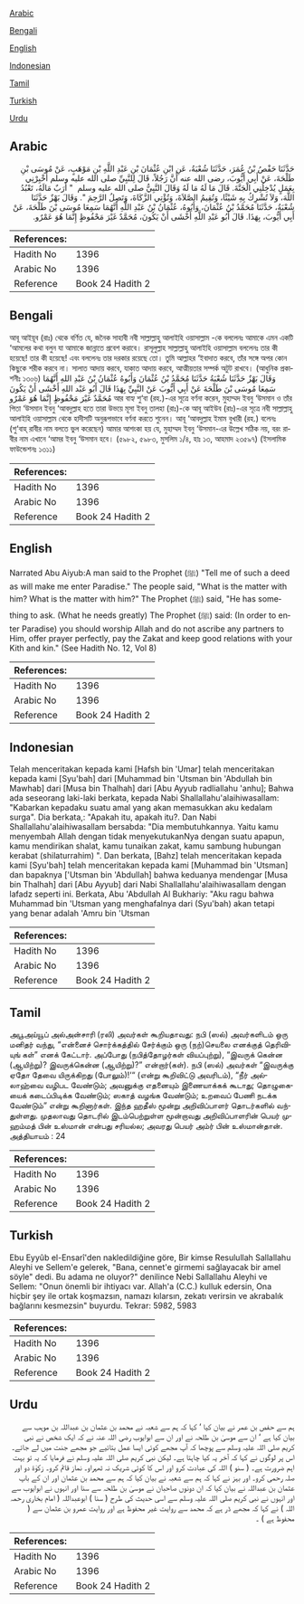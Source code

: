 [Arabic](#arabic)

[Bengali](#bengali)

[English](#english)

[Indonesian](#indonesian)

[Tamil](#tamil)

[Turkish](#turkish)

[Urdu](#urdu)

## Arabic


<div dir="rtl" lang="ar" style={{fontSize:'larger',backgroundColor:'#f8f9fa',padding:20}}>
حَدَّثَنَا حَفْصُ بْنُ عُمَرَ، حَدَّثَنَا شُعْبَةُ، عَنِ ابْنِ عُثْمَانَ بْنِ عَبْدِ اللَّهِ بْنِ مَوْهَبٍ، عَنْ مُوسَى بْنِ طَلْحَةَ، عَنْ أَبِي أَيُّوبَ، رضى الله عنه أَنَّ رَجُلاً، قَالَ لِلنَّبِيِّ صلى الله عليه وسلم أَخْبِرْنِي بِعَمَلٍ يُدْخِلُنِي الْجَنَّةَ‏.‏ قَالَ مَا لَهُ مَا لَهُ وَقَالَ النَّبِيُّ صلى الله عليه وسلم ‏ "‏ أَرَبٌ مَالَهُ، تَعْبُدُ اللَّهَ، وَلاَ تُشْرِكُ بِهِ شَيْئًا، وَتُقِيمُ الصَّلاَةَ، وَتُؤْتِي الزَّكَاةَ، وَتَصِلُ الرَّحِمَ ‏"‏‏.‏ وَقَالَ بَهْزٌ حَدَّثَنَا شُعْبَةُ، حَدَّثَنَا مُحَمَّدُ بْنُ عُثْمَانَ، وَأَبُوهُ، عُثْمَانُ بْنُ عَبْدِ اللَّهِ أَنَّهُمَا سَمِعَا مُوسَى بْنَ طَلْحَةَ، عَنْ أَبِي أَيُّوبَ، بِهَذَا‏.‏ قَالَ أَبُو عَبْدِ اللَّهِ أَخْشَى أَنْ يَكُونَ، مُحَمَّدٌ غَيْرَ مَحْفُوظٍ إِنَّمَا هُوَ عَمْرٌو‏.‏
</div>
<div style={{backgroundColor:'#f8f9fa',padding:20, marginBottom: 10}}><table> <thead> <tr> <th>References:</th> <th></th> </tr> </thead> <tbody><tr><td>Hadith No</td><td>1396</td></tr><tr><td>Arabic No</td><td>1396</td></tr><tr><td>Reference</td><td>Book 24 Hadith 2</td></tr></tbody></table></div>

## Bengali


<div dir="ltr" lang="bn" style={{fontSize:'larger',backgroundColor:'#f8f9fa',padding:20}}>
আবূ আইয়ূব (রাঃ) থেকে বর্ণিত যে, জনৈক সাহাবী নবী সাল্লাল্লাহু আলাইহি ওয়াসাল্লাম -কে বললেনঃ আমাকে এমন একটি ‘আমলের কথা বলুন যা আমাকে জান্নাতে প্রবেশ করাবে। রাসূলুল্লাহ সাল্লাল্লাহু আলাইহি ওয়াসাল্লাম বললেনঃ তার কী হয়েছে! তার কী হয়েছে! এবং বললেনঃ তার দরকার রয়েছে তো। তুমি আল্লাহর ‘ইবাদাত করবে, তাঁর সঙ্গে অপর কোন কিছুকে শরীক করবে না। সালাত আদায় করবে, যাকাত আদায় করবে, আত্মীয়তার সম্পর্ক অটুট রাখবে। (আধুনিক প্রকাশনীঃ ১৩০৬) وَقَالَ بَهْزٌ حَدَّثَنَا شُعْبَةُ حَدَّثَنَا مُحَمَّدُ بْنُ عُثْمَانَ وَأَبُوهُ عُثْمَانُ بْنُ عَبْدِ اللهِ أَنَّهُمَا سَمِعَا مُوسَى بْنَ طَلْحَةَ عَنْ أَبِي أَيُّوبَ عَنْ النَّبِيِّ بِهَذَا قَالَ أَبُو عَبْد اللهِ أَخْشَى أَنْ يَكُونَ مُحَمَّدٌ غَيْرَ مَحْفُوظٍ إِنَّمَا هُوَ عَمْرٌو আর বাহ্য শু‘বা (রহ.)-এর সূত্রে বর্ণনা করেন, মুহাম্মদ ইবনু ‘উসমান ও তাঁর পিতা ‘উসমান ইবনু ‘আবদুল্লাহ হতে তারা উভয়ে মূসা ইবনু তালহা (রাঃ)-কে আবূ আইউব (রাঃ)-এর সূত্রে নবী সাল্লাল্লাহু আলাইহি ওয়াসাল্লাম থেকে হাদীসটি অনুরূপভাবে বর্ণনা করতে শুনেন। আবূ ‘আবদুল্লাহ ইমাম বুখারী (রহ.) বলেনঃ (শু‘বাহ্ রাবীর নাম বলতে ভুল করেছেন) আমার আশংকা হয় যে, মুহাম্মদ ইবনু ‘উসমান-এর উল্লেখ সঠিক নয়, বরং রাবীর নাম এখানে ‘আমর ইবনু ‘উসমান হবে। (৫৯৮২, ৫৯৮৩, মুসলিম ১/৪, হাঃ ১৩, আহমাদ ২৩৫৯৭) (ইসলামিক ফাউন্ডেশনঃ ১৩১১)
</div>
<div style={{backgroundColor:'#f8f9fa',padding:20, marginBottom: 10}}><table> <thead> <tr> <th>References:</th> <th></th> </tr> </thead> <tbody><tr><td>Hadith No</td><td>1396</td></tr><tr><td>Arabic No</td><td>1396</td></tr><tr><td>Reference</td><td>Book 24 Hadith 2</td></tr></tbody></table></div>

## English


<div dir="ltr" lang="en" style={{fontSize:'larger',backgroundColor:'#f8f9fa',padding:20}}>
Narrated Abu Aiyub:A man said to the Prophet (ﷺ) "Tell me of such a deed as will make me enter Paradise." The people said, "What is the matter with him? What is the matter with him?" The Prophet (ﷺ) said, "He has something to ask. (What he needs greatly) The Prophet (ﷺ) said: (In order to enter Paradise) you should worship Allah and do not ascribe any partners to Him, offer prayer perfectly, pay the Zakat and keep good relations with your Kith and kin." (See Hadith No. 12, Vol 8)
</div>
<div style={{backgroundColor:'#f8f9fa',padding:20, marginBottom: 10}}><table> <thead> <tr> <th>References:</th> <th></th> </tr> </thead> <tbody><tr><td>Hadith No</td><td>1396</td></tr><tr><td>Arabic No</td><td>1396</td></tr><tr><td>Reference</td><td>Book 24 Hadith 2</td></tr></tbody></table></div>

## Indonesian


<div dir="ltr" lang="id" style={{fontSize:'larger',backgroundColor:'#f8f9fa',padding:20}}>
Telah menceritakan kepada kami [Hafsh bin 'Umar] telah menceritakan kepada kami [Syu'bah] dari [Muhammad bin 'Utsman bin 'Abdullah bin Mawhab] dari [Musa bin Thalhah] dari [Abu Ayyub radliallahu 'anhu]; Bahwa ada seseorang laki-laki berkata, kepada Nabi Shallallahu'alaihiwasallam: "Kabarkan kepadaku suatu amal yang akan memasukkan aku kedalam surga". Dia berkata,: "Apakah itu, apakah itu?. Dan Nabi Shallallahu'alaihiwasallam bersabda: "Dia membutuhkannya. Yaitu kamu menyembah Allah dengan tidak menyekutukanNya dengan suatu apapun, kamu mendirikan shalat, kamu tunaikan zakat, kamu sambung hubungan kerabat (shilaturrahim) ". Dan berkata, [Bahz] telah menceritakan kepada kami [Syu'bah] telah menceritakan kepada kami [Muhammad bin 'Utsman] dan bapaknya ['Utsman bin 'Abdullah] bahwa keduanya mendengar [Musa bin Thalhah] dari [Abu Ayyub] dari Nabi Shallallahu'alaihiwasallam dengan lafadz seperti ini. Berkata, Abu 'Abdullah Al Bukhariy: "Aku ragu bahwa Muhammad bin 'Utsman yang menghafalnya dari (Syu'bah) akan tetapi yang benar adalah 'Amru bin 'Utsman
</div>
<div style={{backgroundColor:'#f8f9fa',padding:20, marginBottom: 10}}><table> <thead> <tr> <th>References:</th> <th></th> </tr> </thead> <tbody><tr><td>Hadith No</td><td>1396</td></tr><tr><td>Arabic No</td><td>1396</td></tr><tr><td>Reference</td><td>Book 24 Hadith 2</td></tr></tbody></table></div>

## Tamil


<div dir="ltr" lang="ta" style={{fontSize:'larger',backgroundColor:'#f8f9fa',padding:20}}>
அபூஅய்யூப் அல்அன்சாரி (ரலி) அவர்கள் கூறியதாவது: நபி (ஸல்) அவர்களிடம் ஒரு மனிதர் வந்து, “என்னைச் சொர்க்கத்தில் சேர்க்கும் ஒரு (நற்)செயலை எனக்குத் தெரிவியுங் கள்” எனக் கேட்டார். அப்போது (நபித்தோழர்கள் வியப்புற்று), “இவருக் கென்ன (ஆயிற்று)? இவருக்கென்ன (ஆயிற்று)?” என்றார்(கள்). நபி (ஸல்) அவர்கள் “இவருக்கு ஏதோ தேவை யிருக்கிறது (போலும்)!‘“ (என்று கூறிவிட்டு அவரிடம்), “நீர் அல்லாஹ்வை வழிபட வேண்டும்; அவனுக்கு எதனையும் இணையாக்கக் கூடாது; தொழுகையைக் கடைப்பிடிக்க வேண்டும்; ஸகாத் வழங்க வேண்டும்; உறவைப் பேணி நடக்க வேண்டும்” என்று கூறினார்கள். இந்த ஹதீஸ் மூன்று அறிவிப்பாளர் தொடர்களில் வந்துள்ளது. முதலாவது தொடரில் இடம்பெற்றுள்ள மூன்றாவது அறிவிப்பாளரின் பெயர் முஹம்மத் பின் உஸ்மான் என்பது சரியல்ல; அவரது பெயர் அம்ர் பின் உஸ்மான்தான். அத்தியாயம் : 24
</div>
<div style={{backgroundColor:'#f8f9fa',padding:20, marginBottom: 10}}><table> <thead> <tr> <th>References:</th> <th></th> </tr> </thead> <tbody><tr><td>Hadith No</td><td>1396</td></tr><tr><td>Arabic No</td><td>1396</td></tr><tr><td>Reference</td><td>Book 24 Hadith 2</td></tr></tbody></table></div>

## Turkish


<div dir="ltr" lang="tr" style={{fontSize:'larger',backgroundColor:'#f8f9fa',padding:20}}>
Ebu Eyyûb el-Ensarî'den nakledildiğine göre, Bir kimse Resulullah Sallallahu Aleyhi ve Sellem'e gelerek, "Bana, cennet'e girmemi sağlayacak bir amel söyle" dedi. Bu adama ne oluyor?" denilince Nebi Sallallahu Aleyhi ve Sellem: "Onun önemli bir ihtiyacı var. Allah'a (C.C.) kulluk edersin, Ona hiçbir şey ile ortak koşmazsın, namazı kılarsın, zekatı verirsin ve akrabalık bağlarını kesmezsin" buyurdu. Tekrar: 5982, 5983
</div>
<div style={{backgroundColor:'#f8f9fa',padding:20, marginBottom: 10}}><table> <thead> <tr> <th>References:</th> <th></th> </tr> </thead> <tbody><tr><td>Hadith No</td><td>1396</td></tr><tr><td>Arabic No</td><td>1396</td></tr><tr><td>Reference</td><td>Book 24 Hadith 2</td></tr></tbody></table></div>

## Urdu


<div dir="rtl" lang="ur" style={{fontSize:'larger',backgroundColor:'#f8f9fa',padding:20}}>
ہم سے حفص بن عمر نے بیان کیا ‘ کہا کہ ہم سے شعبہ نے محمد بن عثمان بن عبداللہ بن موہب سے بیان کیا ہے ‘ ان سے موسیٰ بن طلحہ نے اور ان سے ابوایوب رضی اللہ عنہ نے کہ ایک شخص نے نبی کریم صلی اللہ علیہ وسلم سے پوچھا کہ آپ مجھے کوئی ایسا عمل بتائیے جو مجھے جنت میں لے جائے۔ اس پر لوگوں نے کہا کہ آخر یہ کیا چاہتا ہے۔ لیکن نبی کریم صلی اللہ علیہ وسلم نے فرمایا کہ یہ تو بہت اہم ضرورت ہے۔ ( سنو ) اللہ کی عبادت کرو اور اس کا کوئی شریک نہ ٹھہراو۔ نماز قائم کرو۔ زکوٰۃ دو اور صلہ رحمی کرو۔ اور بہز نے کہا کہ ہم سے شعبہ نے بیان کیا کہ ہم سے محمد بن عثمان اور ان کے باپ عثمان بن عبداللہ نے بیان کیا کہ ان دونوں صاحبان نے موسیٰ بن طلحہ سے سنا اور انہوں نے ابوایوب سے اور انہوں نے نبی کریم صلی اللہ علیہ وسلم سے اسی حدیث کی طرح ( سنا ) ابوعبداللہ ( امام بخاری رحمہ اللہ ) نے کہا کہ مجھے ڈر ہے کہ محمد سے روایت غیر محفوظ ہے اور روایت عمرو بن عثمان سے ( محفوظ ہے ) ۔
</div>
<div style={{backgroundColor:'#f8f9fa',padding:20, marginBottom: 10}}><table> <thead> <tr> <th>References:</th> <th></th> </tr> </thead> <tbody><tr><td>Hadith No</td><td>1396</td></tr><tr><td>Arabic No</td><td>1396</td></tr><tr><td>Reference</td><td>Book 24 Hadith 2</td></tr></tbody></table></div>